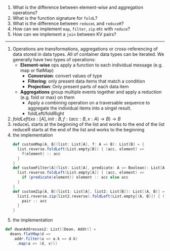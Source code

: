 1. What is the difference between element-wise and aggregation operations?
2. What is the function signature for `foldL`?
3. What is the difference between `reduceL` and `reduceR`?
4. How can we implement `map`, `filter`, `zip` etc with `reduce`?
5. How can we implement a `join` between KV pairs?
___
1. Operations are transformations, aggregations or cross-referencing of data stored in data types. All of container data types can be iterated. We generally have two types of operations: 
	- **Element-wise** ops apply a function to each individual message (e.g. map or flatMap)
		- **Conversion**: convert values of type
		- **Filtering**: only present data items that match a condition
		- **Projection**: Only present parts of each data item
	- **Aggregations** group multiple events together and apply a reduction (e.g. fold or max) on them
		- Apply a combining operation on a traversable sequence to aggregate the individual items into a singel result. 
		- foldLeft/foldRight
2. $foldLeft(xs:[A],init:B,f:(acc:B,x:A)→B)→B$
3. reduceL starts at the beginning of the list and works to the end of the list
	reduceR starts at the end of the list and works to the beginning
4. the implementation
	```Scala
	def customMap[A, B](list: List[A], f: A => B): List[B] = {
	  list.reverse.foldLeft(List.empty[B]) { (acc, element) =>
	    f(element) :: acc
	  }
	}
	def customFilter[A](list: List[A], predicate: A => Boolean): List[A] = {
	  list.reverse.foldLeft(List.empty[A]) { (acc, element) =>
	    if (predicate(element)) element :: acc else acc
	  }
	}
	def customZip[A, B](list1: List[A], list2: List[B]): List[(A, B)] = {
	  list1.reverse.zip(list2.reverse).foldLeft(List.empty[(A, B)]) { (acc, pair) =>
	    pair :: acc
	  }
	}
	```
5. the implementation
```Scala
def deanAddresses2: List[(Dean, Addr)] =
  deans.flatMap(d =>
    addr.filter(a => a.k == d.k)
     .map(a => (d, v)))
```